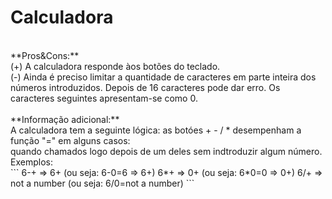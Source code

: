 # Calculadora
<br />
**Pros&Cons:**
<br />
(+) A calculadora responde àos botões do teclado.<br />
(-) Ainda é preciso limitar a quantidade de caracteres em parte inteira dos números introduzidos. Depois de 16 caracteres pode dar erro. Os caracteres seguintes apresentam-se como 0.<br />
<br />
**Informação adicional:**
<br />
A calculadora tem a seguinte lógica: as botóes + - / * desempenham a função "=" em alguns casos:<br />
quando chamados logo depois de um deles sem indtroduzir algum número. <br />
Exemplos: <br />
```
6-+ => 6+ (ou seja: 6-0=6 => 6+)
6*+ => 0+ (ou seja: 6*0=0 => 0+)
6/+ => not a number (ou seja: 6/0=not a number)
```
